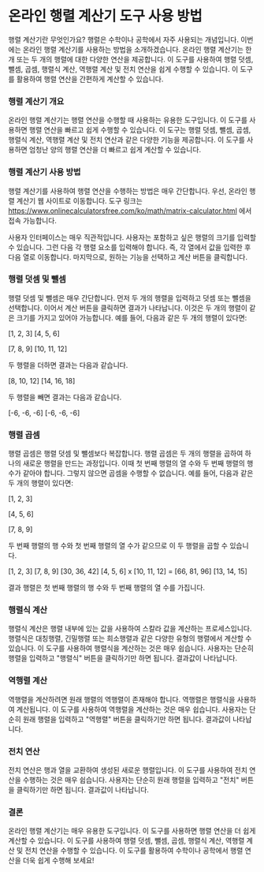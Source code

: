 온라인 행렬 계산기 도구 사용 방법
===================

행렬 계산기란 무엇인가요? 행렬은 수학이나 공학에서 자주 사용되는 개념입니다. 이번에는 온라인 행렬 계산기를 사용하는 방법을 소개하겠습니다. 온라인 행렬 계산기는 한 개 또는 두 개의 행렬에 대한 다양한 연산을 제공합니다. 이 도구를 사용하여 행렬 덧셈, 뺄셈, 곱셈, 행렬식 계산, 역행렬 계산 및 전치 연산을 쉽게 수행할 수 있습니다. 이 도구를 활용하여 행렬 연산을 간편하게 계산할 수 있습니다.

### 행렬 계산기 개요

온라인 행렬 계산기는 행렬 연산을 수행할 때 사용하는 유용한 도구입니다. 이 도구를 사용하면 행렬 연산을 빠르고 쉽게 수행할 수 있습니다. 이 도구는 행렬 덧셈, 뺄셈, 곱셈, 행렬식 계산, 역행렬 계산 및 전치 연산과 같은 다양한 기능을 제공합니다. 이 도구를 사용하면 엄청난 양의 행렬 연산을 더 빠르고 쉽게 계산할 수 있습니다.

### 행렬 계산기 사용 방법

행렬 계산기를 사용하여 행렬 연산을 수행하는 방법은 매우 간단합니다. 우선, 온라인 행렬 계산기 웹 사이트로 이동합니다. 도구 링크는 <https://www.onlinecalculatorsfree.com/ko/math/matrix-calculator.html> 에서 접속 가능합니다.

사용자 인터페이스는 매우 직관적입니다. 사용자는 포함하고 싶은 행렬의 크기를 입력할 수 있습니다. 그런 다음 각 행렬 요소를 입력해야 합니다. 즉, 각 열에서 값을 입력한 후 다음 열로 이동합니다. 마지막으로, 원하는 기능을 선택하고 계산 버튼을 클릭합니다.

### 행렬 덧셈 및 뺄셈

행렬 덧셈 및 뺄셈은 매우 간단합니다. 먼저 두 개의 행렬을 입력하고 덧셈 또는 뺄셈을 선택합니다. 이어서 계산 버튼을 클릭하면 결과가 나타납니다. 이것은 두 개의 행렬이 같은 크기를 가지고 있어야 가능합니다. 예를 들어, 다음과 같은 두 개의 행렬이 있다면:

\[1, 2, 3\] \[4, 5, 6\]

\[7, 8, 9\] \[10, 11, 12\]

두 행렬을 더하면 결과는 다음과 같습니다.

\[8, 10, 12\] \[14, 16, 18\]

두 행렬을 빼면 결과는 다음과 같습니다.

\[-6, -6, -6\] \[-6, -6, -6\]

### 행렬 곱셈

행렬 곱셈은 행렬 덧셈 및 뺄셈보다 복잡합니다. 행렬 곱셈은 두 개의 행렬을 곱하여 하나의 새로운 행렬을 만드는 과정입니다. 이때 첫 번째 행렬의 열 수와 두 번째 행렬의 행 수가 같아야 합니다. 그렇지 않으면 곱셈을 수행할 수 없습니다. 예를 들어, 다음과 같은 두 개의 행렬이 있다면:

\[1, 2, 3\]

\[4, 5, 6\]

\[7, 8, 9\]

두 번째 행렬의 행 수와 첫 번째 행렬의 열 수가 같으므로 이 두 행렬을 곱할 수 있습니다.

\[1, 2, 3\] \[7, 8, 9\] \[30, 36, 42\] \[4, 5, 6\] x \[10, 11, 12\] = \[66, 81, 96\] \[13, 14, 15\]

결과 행렬은 첫 번째 행렬의 행 수와 두 번째 행렬의 열 수를 가집니다.

### 행렬식 계산

행렬식 계산은 행렬 내부에 있는 값을 사용하여 스칼라 값을 계산하는 프로세스입니다. 행렬식은 대칭행렬, 긴밀행렬 또는 희소행렬과 같은 다양한 유형의 행렬에서 계산할 수 있습니다. 이 도구를 사용하여 행렬식을 계산하는 것은 매우 쉽습니다. 사용자는 단순히 행렬을 입력하고 "행렬식" 버튼을 클릭하기만 하면 됩니다. 결과값이 나타납니다.

### 역행렬 계산

역행렬을 계산하려면 원래 행렬의 역행렬이 존재해야 합니다. 역행렬은 행렬식을 사용하여 계산됩니다. 이 도구를 사용하여 역행렬을 계산하는 것은 매우 쉽습니다. 사용자는 단순히 원래 행렬을 입력하고 "역행렬" 버튼을 클릭하기만 하면 됩니다. 결과값이 나타납니다.

### 전치 연산

전치 연산은 행과 열을 교환하여 생성된 새로운 행렬입니다. 이 도구를 사용하여 전치 연산을 수행하는 것은 매우 쉽습니다. 사용자는 단순히 원래 행렬을 입력하고 "전치" 버튼을 클릭하기만 하면 됩니다. 결과값이 나타납니다.

### 결론

온라인 행렬 계산기는 매우 유용한 도구입니다. 이 도구를 사용하면 행렬 연산을 더 쉽게 계산할 수 있습니다. 이 도구를 사용하여 행렬 덧셈, 뺄셈, 곱셈, 행렬식 계산, 역행렬 계산 및 전치 연산을 수행할 수 있습니다. 이 도구를 활용하여 수학이나 공학에서 행렬 연산을 더욱 쉽게 수행해 보세요!